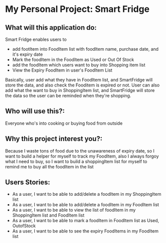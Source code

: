 # My Personal Project: Smart Fridge

## What will this application do:

Smart Fridge enables users to
- add footItem into FoodItem list with foodItem name, purchase date, and it's expiry date
- Mark the foodItem in the FoodItem as Used or Out Of Stock
- add the foodItem which users want to buy into Shopping item list
- View the Expiry FoodItem in user's FoodItem List

Basically, user add what they have in FoodItem list, and SmartFridge will store the data, and also
check the Fooditem is expired or not.
User can also add what the want to buy in ShoppingItem list, and SmartFridge will store the data so the user
can be reminded when they're shopping.


## Who will use this?:
Everyone who's into cooking or buying food from outside

## Why this project interest you?:
Because I waste tons of food due to the unawareness of expiry date, 
so I want to build a helper for myself to track my FoodItem, also I always forgoy
what I need to buy, so I want to build a shoppingItem list for myself to remind me to 
buy all the foodItem in the list

## Users Stories:
- As a user, I want to be able to add/delete a foodItem in my ShoppingItem list
- As a user, I want to be able to add/delete a foodItem in my FoodItem list
- As a user, I want to be able to view the list of foodItem in my ShoppingItem list and FoodItem list
- As a user, I want to be able to mark a foodItem in FoodItem list as Used, OutofStock 
- As a user, I want to be able to see the expiry FoodItems in my FoodItem list